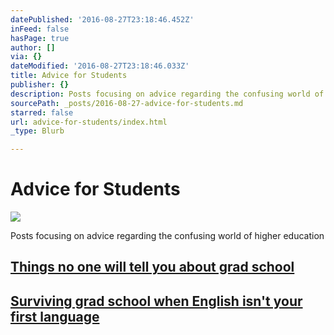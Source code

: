 ```yaml
---
datePublished: '2016-08-27T23:18:46.452Z'
inFeed: false
hasPage: true
author: []
via: {}
dateModified: '2016-08-27T23:18:46.033Z'
title: Advice for Students
publisher: {}
description: Posts focusing on advice regarding the confusing world of higher education
sourcePath: _posts/2016-08-27-advice-for-students.md
starred: false
url: advice-for-students/index.html
_type: Blurb

---
```

# Advice for Students
![](https://the-grid-user-content.s3-us-west-2.amazonaws.com/3bd79561-2202-4643-802c-e88e600af241.gif)

Posts focusing on advice regarding the confusing world of higher education

## **[Things no one will tell you about grad school][0]**

## **[Surviving grad school when English isn't your first language][1]**

[0]: http://question-modernity.com/things-no-one-will-tell-you-about-grad-school
[1]: http://question-modernity.com/surviving-grad-school-when-english-isnt-your-first-language